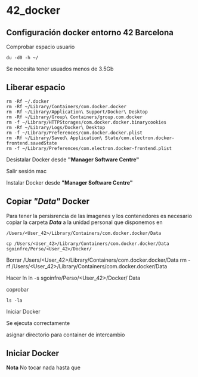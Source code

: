 # 42_docker

## Configuración docker entorno 42 Barcelona

Comprobar espacio usuario

	du -d0 -h ~/

Se necesita tener usuados menos de 3.5Gb

## Liberar espacio

	rm -Rf ~/.docker
	rm -Rf ~/Library/Containers/com.docker.docker
	rm -Rf ~/Library/Application\ Support/Docker\ Desktop
	rm -Rf ~/Library/Group\ Containers/group.com.docker
	rm -f ~/Library/HTTPStorages/com.docker.docker.binarycookies
	rm -Rf ~/Library/Logs/Docker\ Desktop
	rm -f ~/Library/Preferences/com.docker.docker.plist
	rm -Rf ~/Library/Saved\ Application\ State/com.electron.docker-frontend.savedState
	rm -f ~/Library/Preferences/com.electron.docker-frontend.plist

Desistalar Docker desde  **"Manager Software Centre"**

Salir sesión mac

Instalar Docker desde **"Manager Software Centre"**

## Copiar ***"Data"*** Docker

Para tener la persisrencia de las imagenes y los contenedores es necesario copiar la carpeta ***Data*** a la unidad personal que disponemos en ***<sgoinfre>***


`/Users/<User_42>/Library/Containers/com.docker.docker/Data`

	cp /Users/<User_42>/Library/Containers/com.docker.docker/Data sgoinfre/Perso/<User_42>/Docker/

Borrar /Users/<User_42>/Library/Containers/com.docker.docker/Data
	rm -rf /Users/<User_42>/Library/Containers/com.docker.docker/Data

Hacer ln
	ln -s sgoinfre/Perso/<User_42>/Docker/ Data

coprobar 

	ls -la

Iniciar Docker

Se ejecuta correctamente

asignar directorio para container de intercambio



## Iniciar Docker

**Nota**
	No tocar nada hasta que 

